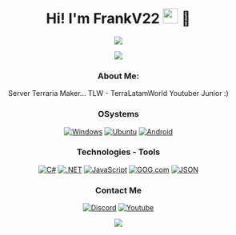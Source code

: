 <div align = "center">

<h1>Hi! I'm FrankV22 <img src="https://raw.githubusercontent.com/iampavangandhi/iampavangandhi/master/gifs/Hi.gif" width="30px"> 🚀</h1>

[![](https://visitcount.itsvg.in/api?id=itsfrankv22&icon=5&color=8)](https://visitcount.itsvg.in)

![](https://github-readme-stats.vercel.app/api?username=itsfrankv22&theme=dark&hide_border=true&include_all_commits=false&count_private=false)<br/>


### About Me:
Server Terraria Maker...
TLW  -  TerraLatamWorld
Youtuber
Junior :)

### OSystems
[![Windows](https://custom-icon-badges.demolab.com/badge/Windows-0078D6?logo=windows11&logoColor=white)](#)
[![Ubuntu](https://img.shields.io/badge/Ubuntu-E95420?logo=ubuntu&logoColor=white)](#)
[![Android](https://img.shields.io/badge/Android-3DDC84?logo=android&logoColor=white)](#)

### Technologies - Tools
[![C#](https://custom-icon-badges.demolab.com/badge/C%23-%23239120.svg?logo=cshrp&logoColor=white)](#)
[![.NET](https://img.shields.io/badge/.NET-512BD4?logo=dotnet&logoColor=fff)](#)
[![JavaScript](https://img.shields.io/badge/JavaScript-F7DF1E?logo=javascript&logoColor=000)](#)
[![GOG.com](https://img.shields.io/badge/GOG.com-86328A?logo=gogdotcom&logoColor=fff)](#)
[![JSON](https://img.shields.io/badge/JSON-000?logo=json&logoColor=fff)](#)

### Contact Me
<a href="https://discord.com/invite/qdBSvagzPz"><img alt="Discord" src="https://img.shields.io/badge/Discord-%235865F2.svg?&logo=discord&logoColor=white"></a>
<a href="https://www.youtube.com/@FrankV22"><img alt="Youtube" src="https://img.shields.io/badge/YouTube-%23FF0000.svg?logo=YouTube&logoColor=white"></a>

![](https://quotes-github-readme.vercel.app/api?type=vetical&theme=radical) <p align="center">

</div>
